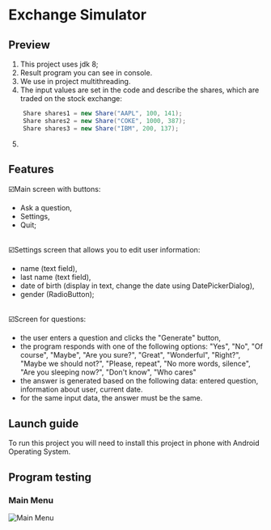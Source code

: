 # Exchange Simulator

## Preview
1. This project uses jdk 8;
2. Result program you can see in console.
3. We use in project multithreading.
4. The input values   are set in the code and describe the shares, which are traded on the stock exchange:
```java   
    Share shares1 = new Share("AAPL", 100, 141);
    Share shares2 = new Share("COKE", 1000, 387);
    Share shares3 = new Share("IBM", 200, 137);
   ```
5. 
## Features
☑️Main screen with buttons:
- Ask a question,
- Settings,
- Quit;

<br>☑️Settings screen that allows you to edit user information:
- name (text field),
- last name (text field),
- date of birth (display in text, change the date using DatePickerDialog),
- gender (RadioButton);

<br>☑️Screen for questions:
- the user enters a question and clicks the "Generate" button,
- the program responds with one of the following options: "Yes", "No", "Of course", "Maybe", "Are you sure?", "Great", "Wonderful", "Right?", "Maybe we should not?", "Please, repeat", "No more words, silence", "Are you sleeping now?", "Don't know", "Who cares"
- the answer is generated based on the following data: entered question, information about user, current date.
- for the same input data, the answer must be the same.

## Launch guide
To run this project you will need to install this project in phone with Android Operating System.

## Program testing
### Main Menu
![Main Menu](app/src/main/res/img/main.jpg)